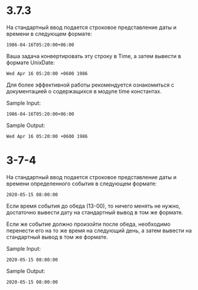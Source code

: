 
# 3.7.3
На стандартный ввод подается строковое представление даты и времени в следующем формате:
```
1986-04-16T05:20:00+06:00
```
Ваша задача конвертировать эту строку в Time, а затем вывести в формате UnixDate:
```
Wed Apr 16 05:20:00 +0600 1986
```
Для более эффективной работы рекомендуется ознакомиться с документацией о содержащихся в модуле time константах.

Sample Input:
```
1986-04-16T05:20:00+06:00
```
Sample Output:
```
Wed Apr 16 05:20:00 +0600 1986
```
# 3-7-4
На стандартный ввод подается строковое представление даты и времени определенного события в следующем формате:
```
2020-05-15 08:00:00
```
Если время события до обеда (13-00), то ничего менять не нужно, достаточно вывести дату на стандартный вывод в том же формате.

Если же событие должно произойти после обеда, необходимо перенести его на то же время на следующий день, а затем вывести на стандартный вывод в том же формате.



Sample Input:
```
2020-05-15 08:00:00
```
Sample Output:
```
2020-05-15 08:00:00
```
